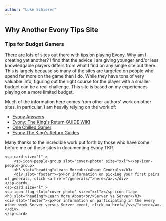 ```yaml
---
author: "Luke Schierer"
---
```

## Why Another Evony Tips Site
### Tips for Budget Gamers

There are lots of sites out there with tips on playing Evony.  Why am I
creating yet another?  I find that the advice I am giving younger and/or less
knowledgable players differs from what I find on any single site out there.
This is largely because so many of the sites are targeted on people who spend
far more on the game than I do.  While they have tons of very valuable info,
figuring out the right course for the player with a smaller budget can be a
real challenge.  This site is based on my experiences playing on a more limited
budget.

Much of the information here comes from other authors' work on other sites.  In particular, I am heavily relying on the work of:
* [Evony Answers](https://www.evonyanswers.com/)
* [Evony: The King's Return GUIDE WIKI](https://evonyguidewiki.com/)
* [One Chilled Gamer](https://onechilledgamer.com/)
* [Evony The King's Return Guides](https://www.evonytkrguide.com/)

Many thanks to the incredible work put forth by those who have come before me on these sites in documenting Evony TKR.

<div id="cards" >

    <sp-card size="l" >
        <sp-icon-people-group slot="cover-photo" size="xxl"></sp-icon-people-group>
        <h3 slot="heading">Learn More<br/>About Generals</h3>
        <div slot="footer"><p>For information on picking your first pairs of generals, click <a href="/generals/">here</a>.</div>
    </sp-card>
    <sp-card size="l" >
    <sp-icon-flag slot="cover-photo" size="xxl"></sp-icon-flag>
    <h3 slot="heading">Learn More About<br/>Server Vs Server</h3>
    <div slot="footer"><p>For information on participating in the every other week Server versus Server event, click <a href="/svs/">here</a>.</div>
    </sp-card>
</div>
<script>
    import '@spectrum-web-components/icon';
    import '@spectrum-web-components/icons-workflow';
    import '@spectrum-web-components/card/sp-card.js';
    import '@spectrum-web-components/icons-workflow/icons/sp-icon-people-group.js';
    import '@spectrum-web-components/icons-workflow/icons/sp-icon-flag.js';
</script>
